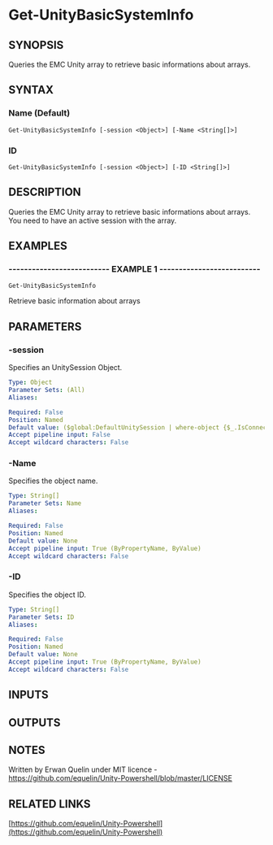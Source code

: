 # Get-UnityBasicSystemInfo

## SYNOPSIS
Queries the EMC Unity array to retrieve basic informations about arrays.

## SYNTAX

### Name (Default)
```
Get-UnityBasicSystemInfo [-session <Object>] [-Name <String[]>]
```

### ID
```
Get-UnityBasicSystemInfo [-session <Object>] [-ID <String[]>]
```

## DESCRIPTION
Queries the EMC Unity array to retrieve basic informations about arrays.
You need to have an active session with the array.

## EXAMPLES

### -------------------------- EXAMPLE 1 --------------------------
```
Get-UnityBasicSystemInfo
```

Retrieve basic information about arrays

## PARAMETERS

### -session
Specifies an UnitySession Object.

```yaml
Type: Object
Parameter Sets: (All)
Aliases: 

Required: False
Position: Named
Default value: ($global:DefaultUnitySession | where-object {$_.IsConnected -eq $true})
Accept pipeline input: False
Accept wildcard characters: False
```

### -Name
Specifies the object name.

```yaml
Type: String[]
Parameter Sets: Name
Aliases: 

Required: False
Position: Named
Default value: None
Accept pipeline input: True (ByPropertyName, ByValue)
Accept wildcard characters: False
```

### -ID
Specifies the object ID.

```yaml
Type: String[]
Parameter Sets: ID
Aliases: 

Required: False
Position: Named
Default value: None
Accept pipeline input: True (ByPropertyName, ByValue)
Accept wildcard characters: False
```

## INPUTS

## OUTPUTS

## NOTES
Written by Erwan Quelin under MIT licence - https://github.com/equelin/Unity-Powershell/blob/master/LICENSE

## RELATED LINKS

[https://github.com/equelin/Unity-Powershell](https://github.com/equelin/Unity-Powershell)

